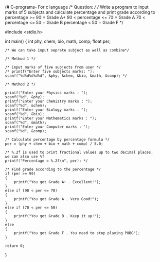 (# C-programs-
For c language 
/* Question: */
/* Write a program to input marks of 5 subjects and calculate percentage and print grade according to
percentage >= 90 = Grade A+
90 < percentage <= 70 = Grade A
70 < percentage <= 50 = Grade B
percentage < 50 = Grade F */

#include <stdio.h>

int main()
{
    int phy, chem, bio, math, comp;
    float per;

    /* We can take input seprate subject as well as combine*/

    /* Method 1 */

    /* Input marks of five subjects from user */
    /* printf("Enter five subjects marks: ");
    scanf("%d%d%d%d%d", &phy, &chem, &bio, &math, &comp); */

    /* Method 2 */

    printf("Enter your Physics marks : ");
    scanf("%d", &phy);
    printf("Enter your Chemistry marks : ");
    scanf("%d", &chem);
    printf("Enter your Biology marks : ");
    scanf("%d", &bio);
    printf("Enter your Mathematics marks : ");
    scanf("%d", &math);
    printf("Enter your Computer marks : ");
    scanf("%d", &comp);

    /* Calculate percentage by percentage formula */
    per = (phy + chem + bio + math + comp) / 5.0;

    /* %.2f is used to print fractional values up to two decimal places, we can also use %f
    printf("Percentage = %.2f\n", per); */

    /* Find grade according to the percentage */
    if (per >= 90)
    {
        printf("You got Grade A+ . Excellent!");
    }
    else if (90 < per <= 70)
    {
        printf("You got Grade A . Very Good!");
    }
    else if (70 < per <= 50)
    {
        printf("You got Grade B . Keep it up!");
    }
    else
    {
        printf("You got Grade F . You need to stop playing PUBG");
    }

    return 0;
}
